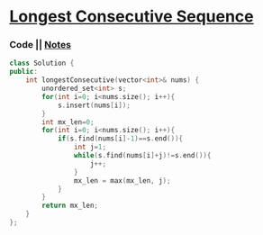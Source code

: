 # [Longest Consecutive Sequence](https://leetcode.com/problems/longest-consecutive-sequence/)

### Code || [Notes](https://drive.google.com/file/d/1Ore77bHU5SdMzpJGm7hID7OwMsv53N9i/view?usp=sharing)
``` .cpp
class Solution {
public:
    int longestConsecutive(vector<int>& nums) {
        unordered_set<int> s;
        for(int i=0; i<nums.size(); i++){
            s.insert(nums[i]);
        }
        int mx_len=0;
        for(int i=0; i<nums.size(); i++){
            if(s.find(nums[i]-1)==s.end()){
                int j=1;
                while(s.find(nums[i]+j)!=s.end()){
                    j++;
                }
                mx_len = max(mx_len, j);
            }
        }
        return mx_len;
    }
};
```
